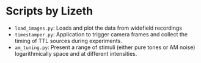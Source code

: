 # Scripts by Lizeth

* `load_images.py`: Loads and plot the data from widefield recordings
* `timestamper.py`: Application to trigger camera frames and collect the timing of TTL sources during experiments.
* `am_tuning.py`: Present a range of stimuli (either pure tones or AM noise) logarithmically space and at different intensities.
